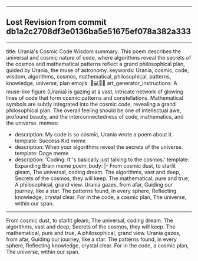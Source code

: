 

---

## Lost Revision from commit db1a2c2708df3e0136ba5e51675ef078a382a333

---
title: Urania's Cosmic Code Wisdom
summary: This poem describes the universal and cosmic nature of code, where algorithms reveal the secrets of the cosmos and mathematical patterns reflect a grand philosophical plan, guided by Urania, the muse of astronomy.
keywords: Urania, cosmic, code, wisdom, algorithms, cosmos, mathematical, philosophical, patterns, knowledge, universe, plan
emojis: 🌌💻✨🔭
art_generator_instructions: A muse-like figure (Urania) is gazing at a vast, intricate network of glowing lines of code that form cosmic patterns and constellations. Mathematical symbols are subtly integrated into the cosmic code, revealing a grand philosophical plan. The overall feeling should be one of intellectual awe, profound beauty, and the interconnectedness of code, mathematics, and the universe.
memes:
- description: My code is so cosmic, Urania wrote a poem about it.
  template: Success Kid meme
- description: When your algorithms reveal the secrets of the universe.
  template: Doge meme
- description: 'Coding: It''s basically just talking to the cosmos.'
  template: Expanding Brain meme
poem_body: |-
  From cosmic dust, to starlit gleam,
  The universal, coding dream.
  The algorithms, vast and deep,
  Secrets of the cosmos, they will keep.
  The mathematical, pure and true,
  A philosophical, grand view.
  Urania gazes, from afar,
  Guiding our journey, like a star.
  The patterns found, in every sphere,
  Reflecting knowledge, crystal clear.
  For in the code, a cosmic plan,
  The universe, within our span.

---
From cosmic dust, to starlit gleam,
The universal, coding dream.
The algorithms, vast and deep,
Secrets of the cosmos, they will keep.
The mathematical, pure and true,
A philosophical, grand view.
Urania gazes, from afar,
Guiding our journey, like a star.
The patterns found, in every sphere,
Reflecting knowledge, crystal clear.
For in the code, a cosmic plan,
The universe, within our span.